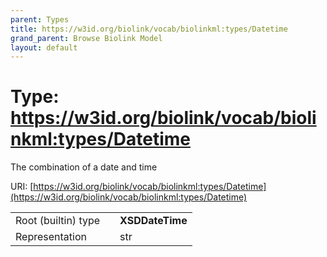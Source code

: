 ```yaml
---
parent: Types
title: https://w3id.org/biolink/vocab/biolinkml:types/Datetime
grand_parent: Browse Biolink Model
layout: default
---
```


# Type: https://w3id.org/biolink/vocab/biolinkml:types/Datetime


The combination of a date and time

URI: [https://w3id.org/biolink/vocab/biolinkml:types/Datetime](https://w3id.org/biolink/vocab/biolinkml:types/Datetime)

|  |  |  |
| --- | --- | --- |
| Root (builtin) type | | **XSDDateTime** |
| Representation | | str |
